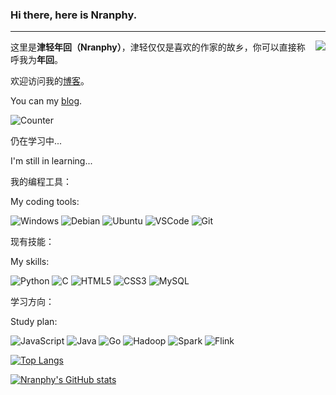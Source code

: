 ### Hi there, here is Nranphy.

* * *

<a href="https://ichigoproduction.com/chara/kana.html">
    <img src="https://ichigoproduction.com/core_sys/images/contents/00000014/block/00000041/00000045.png" align="right" >
</a>

这里是**津轻年回（Nranphy）**，津轻仅仅是喜欢的作家的故乡，你可以直接称呼我为**年回**。

欢迎访问我的[博客](https://blog.nranp.com)。

You can my [blog](https://blog.nranp.com).

![Counter](https://count.getloli.com/get/@Nranphy?theme=rule34)

仍在学习中...

I'm still in learning...

我的编程工具：

My coding tools:


![Windows](https://img.shields.io/badge/-Windows-0078D6?style=flat-square&logo=Windows&logoColor=fff) ![Debian](https://img.shields.io/badge/-Debian-A81D33?style=flat-square&logo=Debian&logoColor=fff) ![Ubuntu](https://img.shields.io/badge/-Ubuntu-E95420?style=flat-square&logo=Ubuntu&logoColor=fff) ![VSCode](https://img.shields.io/badge/-VSCode-007ACC?style=flat-square&logo=visualstudiocode&logoColor=fff) ![Git](https://img.shields.io/badge/-Git-F05032?style=flat-square&logo=git&logoColor=fff)

现有技能：

My skills:

![Python](https://img.shields.io/badge/-Python-3776AB?style=flat-square&logo=Python&logoColor=fff) ![C](https://img.shields.io/badge/-C-A8B9CC?style=flat-square&logo=C&logoColor=fff) ![HTML5](https://img.shields.io/badge/-HTML5-E34F26?style=flat-square&logo=HTML5&logoColor=fff) ![CSS3](https://img.shields.io/badge/-CSS3-1572B6?style=flat-square&logo=CSS3&logoColor=fff) ![MySQL](https://img.shields.io/badge/-MySQL-4479A1?style=flat-square&logo=MySQL&logoColor=fff) 

学习方向：

Study plan:

![JavaScript](https://img.shields.io/badge/-JavaScript-F7DF1E?style=flat-square&logo=JavaScript&logoColor=fff) ![Java](https://img.shields.io/badge/-Java-orange?style=flat-square&logo=Java&logoColor=fff) ![Go](https://img.shields.io/badge/-Go-00ADD8?style=flat-square&logo=Go&logoColor=fff)
![Hadoop](https://img.shields.io/badge/-Hadoop-66CCFF?style=flat-square&logo=ApacheHadoop&logoColor=fff) ![Spark](https://img.shields.io/badge/-Spark-E25A1C?style=flat-square&logo=ApacheSpark&logoColor=fff) ![Flink](https://img.shields.io/badge/-Flink-E6526F?style=flat-square&logo=ApacheFlink&logoColor=fff)

[![Top Langs](https://github-readme-stats.vercel.app/api/top-langs/?username=Nranphy&theme=tokyonight)](https://github.com/Nranphy)

[![Nranphy's GitHub stats](https://github-readme-stats.vercel.app/api?username=Nranphy&show_icons=true&theme=tokyonight)](https://github.com/Nranphy)
